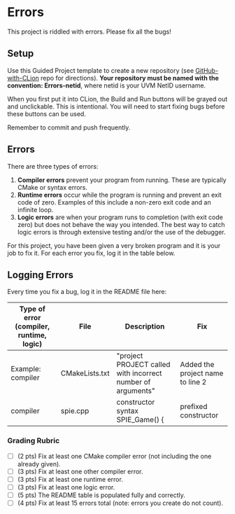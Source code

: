# Errors
This project is riddled with errors. Please fix all the bugs!

## Setup
Use this Guided Project template to create a new repository (see [GitHub-with-CLion](https://github.com/uvmcs2300f2025/GitHub-with-CLion) repo for directions).
**Your repository must be named with the convention: Errors-netid**, where netid is your UVM NetID username.

When you first put it into CLion, the Build and Run buttons will be grayed out and unclickable. This is intentional. You will need to start fixing bugs before these buttons can be used.

Remember to commit and push frequently.

## Errors
There are three types of errors:
1. **Compiler errors** prevent your program from running. These are typically CMake or syntax errors.
1. **Runtime errors** occur while the program is running and prevent an exit code of zero. Examples of this include a non-zero exit code and an infinite loop.
1. **Logic errors** are when your program runs to completion (with exit code zero) but does not behave the way you intended. The best way to catch logic errors is through extensive testing and/or the use of the debugger.

For this project, you have been given a very broken program and it is your job to fix it. For each error you fix, log it in the table below.

## Logging Errors
Every time you fix a bug, log it in the README file here:

| Type of error (compiler, runtime, logic) | File           | Description                                                 | Fix                              |
|------------------------------------------|----------------|-------------------------------------------------------------|----------------------------------|
| Example: compiler                        | CMakeLists.txt | "project PROJECT called with incorrect number of arguments" | Added the project name to line 2 |
| compiler                                 | spie.cpp       | constructor syntax SPIE_Game() {                            | prefixed constructor             |







### Grading Rubric
- [ ] (2 pts) Fix at least one CMake compiler error (not including the one already given).
- [ ] (3 pts) Fix at least one other compiler error.
- [ ] (3 pts) Fix at least one runtime error.
- [ ] (3 pts) Fix at least one logic error.
- [ ] (5 pts) The README table is populated fully and correctly.
- [ ] (4 pts) Fix at least 15 errors total (note: errors you create do not count).
